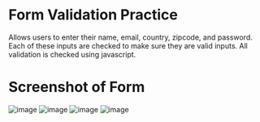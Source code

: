 # Form Validation Practice

Allows users to enter their name, email, country, zipcode, and password. Each of these inputs are checked to make sure they are valid inputs. All validation is checked using javascript.

# Screenshot of Form
![image](https://github.com/pauleenaphan/form-practice/assets/77126730/6475267d-c081-4d30-abff-5471104aebb2)
![image](https://github.com/pauleenaphan/form-practice/assets/77126730/c87a49c0-6c15-450b-994c-d8999c558dfe)
![image](https://github.com/pauleenaphan/form-practice/assets/77126730/21f070d4-a0a1-4872-9432-61791bad7916)
![image](https://github.com/pauleenaphan/form-practice/assets/77126730/3e6d8e55-1fed-4965-b759-8f305990eab5)





